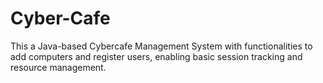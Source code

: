 # Cyber-Cafe
This a Java-based Cybercafe Management System with functionalities to add computers  and register users, enabling basic session tracking and resource management.
